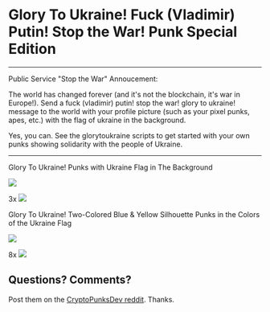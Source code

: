 # Glory To Ukraine! Fuck (Vladimir) Putin! Stop the War! Punk Special Edition


---

Public Service "Stop the War" Annoucement:

The world has changed forever (and it's not the blockchain, it's war in Europe!). Send a fuck (vladimir) putin! stop the war! glory to ukraine! message to the world with your profile picture (such as your pixel punks, apes, etc.) with the flag of ukraine in the background.

Yes, you can. See the glorytoukraine scripts to get started with your own punks showing solidarity with the people of Ukraine.

---


Glory To Ukraine! Punks with Ukraine Flag in The Background


![](i/glorytoukraine.png)

3x  ![](i/glorytoukraine@4x.png)



Glory To Ukraine! Two-Colored Blue & Yellow Silhouette Punks in the Colors of the Ukraine Flag


![](i/glorytoukraine-silhouette.png)

8x  ![](i/glorytoukraine-silhouette@4x.png)




## Questions? Comments?

Post them on the [CryptoPunksDev reddit](https://old.reddit.com/r/CryptoPunksDev). Thanks.

